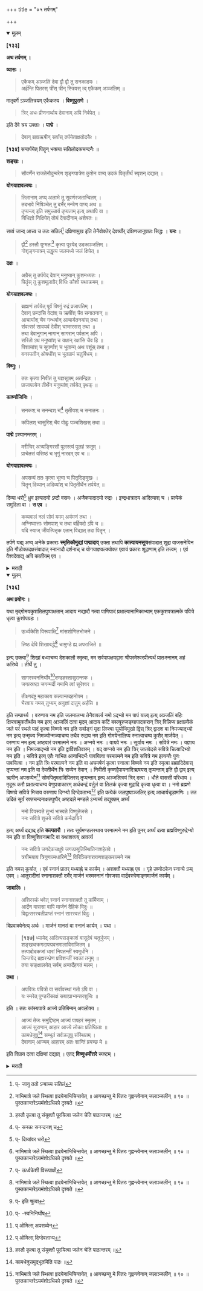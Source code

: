+++
title = "०५ तर्पणम्"

+++

<details open><summary>मूलम्</summary>

**[१३३]**

**अथ तर्पणम् ।**

**व्यासः** ।

> एकैकम् अञ्जलिं देवा द्वौ द्वौ तु सनकादयः ।  
अर्हन्ति पितरस् त्रींस् त्रीन् स्त्रियस् त्व् एकैकम् अञ्जलिम् ॥

मातृवर्गे ऽञ्जलित्रयम् एकैकस्य । **विष्णुपुराणे** ।

> त्रिर् अधः प्रीणनार्थाय देवानाम् अपि निर्वपेत् ।

इति दैवे त्रय उक्ताः । **पाद्मे** ।

> देवान् ब्रह्मऋषीन् सर्वांस् तर्पयेताक्षतोदकैः ।

**[१३४]** सन्तर्पयेत् पितॄन् भक्त्या सतिलोदकचन्दनैः ॥

**शङ्खः** ।

> सौवर्णेन राजतेनौदुम्बरेण शृङ्गपात्रेण कुशेन वाप्य् उदकं पितृतीर्थं स्पृशन् दद्यात् । 

**योगयाज्ञवल्क्यः** ।

> तिलानाम् अप्य् अलाभे तु सुवर्णरजतान्वितम् ।  
तदभावे निषिञ्चेत् तु दर्भैर् मन्त्रेण वाप्य् अथ ॥  
तृप्यन्त्व् इति समुच्चार्य तृप्यताम् इत्य् अथापि वा ।  
विधिज्ञो निक्षिपेत् तोयं देवादीनाम् अशेषतः ॥

सव्यं जान्व् आच्य च ततः सतिलं[^२९] दक्षिणामुख इति तेनैवोक्तेर् देवर्ष्योर् दक्षिणजानुपातः सिद्धः । **यमः** । 

[^२९]:
     प्- जानु ततो ऽन्वाच्य सतिलं

> द्वौ[^१] हस्तौ युग्मतः[^२] कृत्वा पूरयेद् उदकाञ्जलिम् ।  
गोशृङ्गमात्रम् उद्धृत्य जलमध्ये जलं क्षिपेत् ॥ 

[^१]: नाभिमात्रे जले स्थित्वा हृदयेनाभिचिन्तयेत् ॥ आगच्छन्तु मे पितरः गृह्णन्त्वेनान् जलाञ्जलीन् ॥ ९० ॥ पुस्तकान्तरेऽयमंशोऽधिको दृश्यते ॥ 

[^२]: हस्तौ कृत्वा तु संयुक्तौ पूरयित्वा जलेन चेति पाठान्तरम् ॥ 

**दक्षः** ।

> अग्रैस् तु तर्पयेद् देवान् मनुष्यान् कुशमध्यतः ।  
पितॄंस् तु कुशमूलाग्रैर् विधिः कौशो यथाक्रमम् ॥

**योगयाज्ञवल्क्यः** ।

> ब्रह्माणं तर्पयेत् पूर्वं विष्णुं रुद्रं प्रजापतिम् ।  
देवान् छन्दांसि वेदांश् च ऋषींश् चैव सनातनान् ॥  
आचार्यांश् चैव गन्धर्वान् आचार्यतनयांस् तथा ।  
संवत्सरं सावयवं देवीश् चाप्सरसस् तथा ॥  
तथा देवानुगान् नागान् सागरान् पर्वतान् अपि ।  
सरितो ऽथ मनुष्यांश् च यक्षान् रक्षांसि चैव हि ॥  
पिशाचांश् च सुपर्णांश् च भूतान्य् अथ पशूंस् तथा ।  
वनस्पतीन् ओषधींश् च भूतग्रामं चतुर्विधम् ॥

**विष्णुः** ।

> ततः कृत्वा निवीतं तु यज्ञसूत्रम् अतन्द्रितः ।  
प्राजापत्येन तीर्थेन मनुष्यांश् तर्पयेत् पृथक् ॥

**कार्ष्णाजिनिः** ।

> सनकश् च सनन्दश् च[^३०] तृतीयश् च सनातनः ।

[^३०]:
     प्- सनकः सनन्दनश् च 

> कपिलश् चासुरिश् चैव वोढुः पञ्चशिखस् तथा ॥

**पाद्मे** ऽस्यानन्तरम् ।

> मरीचिर् अत्र्यङ्गिरसौ पुलस्त्यं पुलहं क्रतुम् ।  
प्राचेतसं वसिष्ठं च भृगुं नारदम् एव च ॥

**योगयाज्ञवल्क्यः** ।

> अपसव्यं ततः कृत्वा भूत्वा च पितृदिङ्मुखः ।  
पितॄन् दिव्यान् अदिव्यांश् च पितृतीर्थेन तर्पयेत् ॥

दिव्या धरो[^३१] ध्रुव इत्यादयो ऽष्टौ वसवः । अजैकपादादयो रुद्राः । इन्द्रधात्रादय आदित्याश् च । प्रत्येकं समुदिता वा । **स एव** । 

[^३१]:
     प्- दिव्यांवर धरो

> कव्यवालं नलं सोमं यमम् अर्यमणं तथा ।  
अग्निष्वात्ताः सोमपाश् च तथा बर्हिषदो ऽपि च ॥  
यदि स्याज् जीवत्पितृक एतान् विद्यात् तदा पितॄन् ।

तर्पणे यद्य् अप्य् अनेके प्रकाराः **स्मृतिकौमुद्यां पाद्मादाव्** उक्ता तथापि **कात्यायनसूत्र**संवादात् शूद्रा वाजसनेयिन इति गौडोक्तदक्षसंवादात् स्नानादौ दर्शनाच् च योगयाज्ञवल्क्योक्त एवायं प्रकारः शूद्राणाम् इति तत्त्वम् । एवं वैश्वदेवाद्य् अपि कातीयम् एव ।
</details> 

<details><summary>मराठी</summary>

यानन्तर तर्पण साङ्गतो. 

तर्पण करावें त्याविषयी व्यास ह्मणतो की,-"देवाम्स १ । १, सनकादिकाम्स २ । २, व पितराम्स ३ । ३, आणि स्त्रियाम्स १ । १ अञ्जली द्यावा." यावरून मातृवर्गात एके कास ३ । ३ अञ्जली द्यावे असे सिद्ध होते. विष्णुपुराणान्त-" ते सन्तुष्ट होण्याक रितां देवांसही ३ । ३ अञ्जली द्यावे." असें देवाम्स ३ । ३ अञ्जली देण्यास साङ्गितले आहे. पद्मपुराणान्त-" देव, व ब्रह्मऋषि या सर्वाञ्चे साक्षत उदकानेम्, व पितराञ्चं तीळ, चन्दन यांहीं मिश्रउदकानें तर्पण करावें," अमें साङ्गितले आहे. शङ्ख ह्मणतो " सोन्याचे, रुप्याचे, किंवा उमराचे, किंवा शिङ्गाचं पात्र घेऊन, किंवा केवळ दर्भानें पितृतीर्थाने उदक द्यावें." योगयाज्ञवल्क्य ह्मणतो की,-" तीळ न मिळाल्यास सोनेम्, व रुपे यान्नी युक्त उदक ध्यावे. त्याञ्च्याही अभावी केवळ दान्नी, आणि तेही न मिळ तील तर केवळ मन्त्रान्नी तृप्यतु अ० तृप्यतां असें ह्मणून विधिनाने देवऋपि इत्यादिकाम्स तर्पण करावे. " नन्तर डावा गुडघा टेकून दक्षिणाभिमुख होऊन, पितराम्स तर्पण करावेम्, '' असें त्यानेच साङ्गितले आहे. यावरून देव, व ऋपि याम्स उजवा गुडबा टेकून हाताने तर्पण करावे अमें अर्थात् सिद्ध होते. यम ह्मणतो की,-" दोनी हात जोडून ( ओञ्जळ करून ) उदकाने ती ओञ्जळ भरून त्यान्तले पाणी गायीच्या शिङ्गाइतके वर उडवून उद काम्त सोडावेम्. " दक्ष ह्मणतो की,-" देवाम्स दाञ्च्या अग्रान्नी, ऋप्यादिकाम्स त्याञ्च्या म ध्यान्नी, आणि पितराम्स त्याञ्ची मुले व अग्रे यान्नी तर्पण करावं." योगयाज्ञवल्क्य ह्मण तो-" प्रथम ब्रह्मा, नन्तर विष्णु, रुद्र, प्रजापति, देव, छन्द, वेद, ऋषि, आचार्य, गन्धर्व, आचार्याचे तनय, मंवत्सर, त्याचे अवयव ( ह्मणने अयन, ऋतु, मास, पक्ष, दिवम इत्या दि), देवी, अप्सरा, देवानुग ह्मणजे-गन्धर्व, यक्ष, व किन्नरादिक, नाग, सागर, पर्वत, नद्या, मनुष्य, यक्ष, राक्षस, पिशाच, सुपर्ण, भूतम्, पशु, वनस्पति. ओषधी. स्थावरजङ्गमा त्मक चतुर्विध भूतग्राम, ह्मणने-जारन, स्वेदन, अण्डज, उद्भिज जीवाञ्चा समुदाय; याम्स तर्पण करावें," असे साङ्गितले आहे. विष्णु ह्मणतो-“ याप्रमाणे तर्पण झाल्यानन्तर यज्ञो पवीत निवीत करून प्राजापत्यतीर्थाने[^१] निरनिराळे मनुष्यतर्पण करावेम्." काणाजिनि ह्म णतो की,-" सनक, सनन्दन, सनातन, कपिल, आसुरी. वोढु, व पञ्चशिव याम्स तर्पण करावें," यापुढील तर्पण पद्मपुराणाम्त साङ्गितले आहे. 

[^१]:

जमें-" मरीचि, अत्रि, अङ्गिरा, पुलस्त्य, पुलह, क्रतु, प्राचेतस (वाल्मीकि), वसिष्ठ, भृग, व नारद याम्स तर्पण करावेम्. योगयाज्ञवल्क्य ह्मणतो-"असें ऋषितर्पण झाल्यावर अपसव्य करून. दक्षिणाभिमुख हो उन दिव्य ह्मणजे-धर ध्रुव इत्यादि ८ वसु, अजैकपात् इत्यादि ११ रुद्र, इन्द्र धाता इत्या. दि १२ आदित्य ज्याम्स किंवा प्रत्येकास साङ्गितले असतील ते. अदिव्य झणजे वाप. आजा इत्यादिक पितराम्स पितृतीर्थानें तर्पण करावे. या प्रत्येकाचें तर्पण करावेम्. आणखी तोच योगयाज्ञवल्क्य ह्मणतो की...' कन्यवाह (ल), नल, सोम. यम. अर्यमा. अग्निप्वात्त. सोमप, बार्हषद इत्यादि; व पितृगणाम्स तर्पण करावे. जर जीवत्पितृक असेल तर, यांसच पितर जाणून तर्पण करावें." यद्यपि स्मृतिकौमुदीत व पमपुराणादिकाम्त तर्पणाचे अनेक प्रकार साङ्गितले आहेत, तथापि कात्यायनसूत्र संवादास्तव ह्मणने-हा प्रकार त्याशी मिळतो या हेतूस्तव, व शूद्र वाजसनेय, असें गौडान्नी उक्त दक्षवचनसंवादास्तव व स्नानादिकाम्त तोच प्रकार दृष्टीस पडतो, या हेतुस्तव योगयाज्ञवल्क्याने साङ्गितलेला हाच प्रकार शूद्राम्स योग्य आहे. हे यान्तील तत्त्व होय. अशीच वैश्वदेवादिक कर्मेही कातीयानुसार जाणावी. 
</details>

<details open><summary>मूलम्</summary>

**[१३६]**

**अथ प्रयोगः ।**

यथा मृद्गोमयकुशतिलपुष्पाक्षतान् आदाय नद्यादौ गत्वा पाणिपादं प्रक्षाल्यानामिकाभ्याम् एककुशपत्रात्मके पवित्रे धृत्वा कुशोपग्रहः । 

> ऊर्ध्वकेशि विरूपाक्षि[^३२] मांसशोणितभोजने ।

[^३२]:
     प्- ऊर्ध्वकेशी विरूपाक्षी

> तिष्ठ देवि शिखाबद्धे[^१] चामुण्डे ह्य् अपराजिते ॥

[^१]: शिखाबन्धे इत्यपि पाठः ॥

इत्य् उक्त्वा[^३३] शिखां बध्वाचम्य देशकालौ स्मृत्वा, मम सर्वपापक्षयद्वारा श्रीपरमेश्वरप्रीत्यर्थं प्रातःस्नानम् अहं करिष्ये । तीर्थे तु ।

[^३३]:
     प्- इति श्रुत्वा

> सागरस्वननिर्घोष[^३४]दण्डहस्तासुरान्तक ।  
जगत्स्रष्टा जगन्मर्दी नमामि त्वां सुरेश्वर ॥

[^३४]:
     प्- -स्वनिनिर्घोष

> तीक्ष्णदंष्ट्र महाकाय कल्पान्तदहनोपम ।  
भैरवाय नमस् तुभ्यम् अनुज्ञां दातुम् अर्हसि ॥ 

इति सम्प्रार्थ्य । वरुणाय नम इति जलमालभ्य तेनैवावर्त्य नमो ऽद्भ्यो मम पापं यात्व् इत्य् अञ्जलिं बहिः क्षिप्त्वामुकतीर्थाय नम इत्य् अञ्जलिं दत्वा मृदम् आदाय कटिं बस्त्यूरुजङ्घापादकरान् त्रिर् विलिप्य प्रक्षाल्यैकं जले परं स्थले पादं कृत्वा विष्णवे नम इति सर्वाङ्गं मृदा लिप्त्वा सूर्याभिमुखो द्विस् त्रिर् द्वादश वा निमज्याद्भ्यो नम इत्य् उन्मृज्य निमज्योन्मज्याचम्य तथैव रुद्राय नम इति गोमयेनालिप्य स्नात्वाचम्य कुशैर् मार्जयेत् । वरुणाय नम इत्य् अष्टवारं परमात्मने नमः । अग्नये नमः । वायवे नमः । सूर्याय नमः । सवित्रे नमः । यज्ञाय नम इति । निमज्याद्भ्यो नम इति द्वाविंशतिवारम् । यद् वाग्नये नम इति त्रिर् जातवेदसे सवित्रे चित्यादिभ्यो नम इति । सवित्रे इत्य् एतैः नाभित आनाभिदर्भैः पावयित्वा परमात्मने नम इति सवित्रे नम इत्यन्तैः पुनः पावयित्वा । नम इति त्रिः परमात्मने नम इति वा अघमर्षणं कृत्वा स्नात्वा विष्णवे नम इति स्मृत्वा ब्रह्मादिदेवास् तृप्यन्तां नम इति वा देवतीर्थेन त्रिः सव्येन देवान् । निवीती कृष्णद्वैपायनादिऋषयस् तृप्यन्ताम् इति द्वौ द्वाव् इत्य् ऋषीन् अपसव्येन[^३५] सोमपितृमदादिपितरस् तृप्यन्ताम् इत्य् अञ्जलित्रयं त्रिर् दत्वा । धौते वाससी परिधाय । मृदूरू करौ प्रक्षाल्याचम्य वेणुपत्राकारम् अर्धचन्द्रं वर्तुलं वा तिलकं कृत्वा मुद्रादि कृत्वा धृत्वा वा । नमो ब्रह्मणे विष्णवे सवित्रे मित्राय वरुणाय दिग्भ्यो दिग्देवताभ्य[^३६] इति प्रत्येकं जलपुष्पाञ्जलिर् इत्य् आचार्यचूडामणिः । तत उदितं सूर्यं रक्तचन्दनाक्षतपुष्पैर् अष्टदले मण्डले ऽभ्यर्च्य तद्युक्तम् अर्घ्यं 

> नमो विवस्वते तुभ्यं भास्वते विष्णुतेजसे ।  
नमः सवित्रे शुचये सवित्रे कर्मदायिने 

इत्य् अर्घ्यं दद्याद् इति **कल्पतरौ** । ततः सूर्यमण्डलस्थाय परमात्मने नम इति पुनर् अर्घ्यं दत्वा ब्रह्मविष्णुरुद्रेभ्यो नम इति वा विष्णुशिवनामादि वा यथाशक्त्य् आवर्त्य 

> नमः सवित्रे जगदेकचक्षुषे जगत्प्रसूतिस्थितिनाशहेतवे ।  
त्रयीमयाय त्रिगुणात्मधारिणे[^२] विरिञ्चिनारायणशङ्करात्मने नम

[^२]: त्रिगुणात्मकायेति पाठान्तरम् ॥

इति नमस् कुर्यात् । एवं स्नानं प्रातर् मध्याह्ने च कार्यम् । अशक्तौ मध्याह्न एव । गृहे उष्णोदकेन स्नान्ये ऽप्य् एवम् । आतुरादीनां स्नानाशक्तौ दर्भैर् मार्जनं भस्मस्नानं गोरजसा वार्द्रवस्त्रेणाङ्गमार्जनं कार्यम् । 

[^३५]:
     प् ओमित्स् अपसव्येन

[^३६]:
     प् ओमित्स् दिग्देवताभ्य

**जाबालिः** । 

> अशिरस्कं भवेत् स्नानं स्नानाशक्तौ तु कर्मिणाम् ।  
आर्द्रेण वाससा वापि मार्जनं दैहिकं विदुः ॥  
विद्वत्सरस्वतीप्राप्तं स्नानं सारस्वतं विदुः ।

विप्रवाक्येनेत्य् अर्थः । मार्जनं मानसं वा स्नानं कार्यम् । यथा । 

> **[१३७]** ध्यायेद् आदित्यसङ्काशं वासुदेवं चतुर्भुजम् ।  
शङ्खचक्रगदापद्मवनमालाविराजितम् ॥  
तत्पादोदकजां धारां निपतन्तीं स्वमूर्धनि ।  
चिन्तयेद् ब्रह्मरन्ध्रेण प्रविशन्तीं स्वकां तनुम् ॥  
तया सङ्क्षालयेत् सर्वम् अन्तर्देहगतं मलम् ।

**तथा** ।

> अपवित्रः पवित्रो वा सर्वावस्थां गतो ऽपि वा ।  
यः स्मरेत् पुण्डरीकाक्षं सबाह्याभ्यन्तरशुचिः ॥ 

इति । ततः कांस्यपात्रे आज्ये प्रतिबिम्बम् अवलोक्य । 

> आज्यं तेजः समुद्दिष्टम् आज्यं पापहरं स्मृतम् ।  
आज्यं सुराणाम् आहार आज्ये लोकाः प्रतिष्ठिताः ॥  
कामधेनुषु[^३] सम्भूतं सर्वक्रतुषु संस्थितम् ।  
देवानाम् आज्यम् आहारम् अतः शान्तिं प्रयच्छ मे ॥

[^३]: कामधेनुसमुद्भूतमिति पाठः ॥

इति विप्राय दत्वा दक्षिणां दद्यात् । एतद् **विष्णुधर्मोत्तरे** स्पष्टम् । 

</details>

<details><summary>मराठी</summary>

आतां स्नानाचा प्रयोग साङ्गतो. 

तो असा की,-माती, शेण, दर्भ, नीळ, फुलेम्, आणि अक्षता घेऊन, नद्यादिकांवर जा उन, हातपाय धुवून, डाव्या व उजव्या अनामिकेत एकेक दर्भानें पवित्र धारण करून, दीवर बसून,-

> ऊर्ध्वकेशि विरूपाक्षि मांसशोणितभक्षणे ॥  
तिष्ठ देवि शिखाबद्धे चामुण्डे ह्यपराजिते ॥ १ ॥ 

असें ह्मणून शेण्डी बान्धून, आचमन व देशकालादि स्मरण क रून,- "मम सर्वपापक्षयद्वारा श्रीपरमेश्वरप्रीत्यर्थं प्रातः स्नानमहं करिष्ये"। असा सं कल्प करावा. तीर्थावर स्नान कर्तव्य असल्यास--

> सागरस्वननिर्घोष दण्डहस्तासुरान्तक ।  
जगत्स्रष्टा जगन्मर्दी नमामि त्वां सुरेश्वर ॥ १ ॥  
तीक्ष्णदंष्ट्र महाकाय कल्पान्तदहनोपम ॥  
भैरवाय नमस्तुभ्यमनुज्ञां दातुमर्हसि ॥ २ ॥ 

यान्नी प्राथुन,-"वरुणाय नमः" म० उदकस्पर्श करून, वरुणाय नमोऽयो मम पापं यातु ह्मणून उदकां जली बाहेर टाकून, “अमुकतीर्थाय ( येथे तीर्थाचें नाम्व घ्यावें ) नमः" ह्मणने अंजली देऊन, मातीने कम्बर, बस्ती, माण्ड्या, गुडघे, पाय, हात याम्स ३ वेळ लेपवून, धुवून १ उदकाम्त व २ रा स्थलाम्त पाय ठेवून.-"विष्णवे नमः" ह्मणून सर्वाङ्गास माती ला वून, सूर्याभिमुख २।३।१० वेळ बुड्या मारून, “अन्यो नमः" म० आङ्ग घांसून, पुनः बुड्या मारून, आचमन करून, पुन:-"रुद्राय नमः" ह्मणून मातीसारखें शेण लावून, स्नान करून, आचमन करून दर्भानी मार्जन करावे. ते असे की,-" अग्नये नमः" याने ८ वेळ, वरुणाय परमात्मने नमः । अग्नये नमः । वायवे नमः । सूर्याय नमः । सवित्रे नमः । यज्ञाय नमः । यान्नी मार्जन करून, बुडी मारून, "अन्यो नमः" याने २।२ वेळ मार्जन करावेम्. अथवा अग्नये नमः ह्मणून ३ वेळ, "जातवेदसे नमः । सवित्रे नमः। चित्यादिभ्यो नमः । सवित्रे नमः" या मन्त्रान्नी नाभिपर्यम्त दर्भानी पवित्र करून, "परमात्मने नमः" यापासून,-"सवित्रे नमः" पर्यम्त पुनः पावन करून "नमः" याने किंवा "परमात्मने नमः" असें ३ तीन वेळ ह्मणून अघमर्षण करून, स्नान करून, "विष्णवे नमः" असे विष्णूला म्मरून, ब्रह्मादिदेवास्तृप्यतां नमः । यान्नी देवतीर्थाने सव्याने ३ वेळ देवांस, व निवीति करून, कृष्णद्वैपायनादिऋषयस्तृप्यतां नमः । १०२।२ वेळ ऋषींस, आणि अपसव्याने सोमपितृमदादिपितरस्तृप्यतां नमः ह्मणून ३ अञ्जली ३।३ वेळ देऊन, धौतवस्त्रे २ परिधान करून, मृत्तिकेने माण्ड्या हात क्षालन करून, आच मन करून, वेळवाच्या पानासारखा, किंवा अर्धचन्द्राकार, किंवा वर्तुळ तिलक करून, मुद्रा क रून किंवा धारण करून, - "नमो ब्रह्मणे विष्णवे सवित्रे मित्राय वरुणाय दिग्देवताभ्यः" ह्मणून प्रत्येकास उदकयुक्त पुष्पाञ्जलि द्यावा, असे आचार्यचूडामणि ह्मणतो. नन्तर उदय पावलेल्या सूर्यास रक्तचन्दन, अक्षता, व पुष्पादिकान्नी अष्टदल कमलावर पूजन करून, चन्दनाक्षतापुष्पयुक्त अर्घ्य द्यावे. त्याचा मन्त्र - 

> नमो विवस्वते तुभ्यं भास्वते विष्णुतेजसे ॥  
नमः सवित्रे शुचये सवित्रे कर्मदायिने ॥ १ ॥ 

ह्मणून अर्घ्य द्यावें." असे कल्पतरूम्त माङ्गितले आहे. नन्तर "मूर्यमण्डलस्थाय परमात्मने नमः" म० पुनः अर्घ्य देऊन, "ब्रह्मविष्णुरुद्रेभ्यो नमः" किंवा विष्णु व शिव या नांवाञ्ची आवृत्ति करून,- 

> नमः सवित्रे जगदेकचक्षुषे जगत्प्रसूतिस्थितिनाशहेतवे ॥  
त्रयीमयाय त्रिगुणात्मधारिणे विरिञ्चिनारायणशङ्करात्मने नमः ॥ १ ॥ 

ह्मणून नमस्कार करावा. असे सकाळी, दुपारी, व सायङ्काळी स्नान करावे. अशक्ताने एकवेळ दुपारीच करावे. घराम्त उष्णोदक स्नान कर्तव्य असल्यासही असेच करावम्. आतुरादिकांस स्नानाविषयी सामर्थ्य नसल्यास, त्यान्नी दान्नी माजन, किंवा भम्मस्नान. अ. थवा गायीच्या धुळीने किंवा आर्द्रवस्त्राने आङ्ग पुमा जावालि ह्मणतो की, "सन्ध्यादि कर्मकल्स मामर्थ्य नसेल तर त्यान्नी ग्वान्द्यावरून स्नान करावे किंवा ओ ल्या वस्त्राने आङ्ग पुसावे, किंवा मन्त्रस्नान करावम्, किंवा विद्वान् ब्राह्मणाच्या वच.नाने होणारे अमें सारस्वत[^१] स्नान करावं." अथवा मानन किंवा मानसस्नान करावे. 

[^१]: सरस्वती म० वाणी, अर्थात् ब्राह्मणवाणीने होने झणून याला सारस्वत घटलें माहे.

ते करण्याचा प्रकार असा की,-"आपलें अन्तःकरण शुद्ध, व स्वस्थ करून हृदयकमलाम्त सूर्यासारखा प्रकाशमान शङ्ख, चक्र, गदा, पद्म, आणि वनमाला यान्नी सुशोभित अशा चतुर्भुज वासुदेवाचें ध्यान करावे. आणि त्याच्या पायाम्पासून गङ्गोदकाची धारा आपल्या मस्तकावर पडत असून, ती ब्रह्मरन्ध्राने आपल्या देहाम्त प्रवेश करीत आहे अमें ध्यान क रून, त्या उदकधारेनें देहाच्या आन्तला मल धुवून टाकावा." हे नाही झाले तर 

> ध्यायेदादित्यसङ्काशं वासुदेवं चतुर्भुजम् ॥  
शङ्खचक्रगदापद्मवनमालाविराजितम् ॥ १ ॥  
तत्पादोदकजां धारां निपतन्तीं स्वमूर्धनि ।  
चिन्तयेद्ब्रह्मरन्ध्रेण प्रविशन्तीं स्वकां तनुम् ॥ २ ॥  
तया सङ्क्षालयेत्सर्वमन्तर्देहगतं मलम् 

याचा पाठ करावा. तसेम्च 

> अपवित्रः पवित्रो वा सर्वावस्थां गतोऽपि वा ॥  
यः स्मरेत्पुण्डरीकाक्षं स बाह्याभ्यन्तरः शुचिः ॥१॥ 

याम्त साङ्गितल्याप्रमाणे विष्णुध्यान करावम्. नाही तर, याचे पठण तरी करावे. म्हणजे मान समान होते. असे स्नान झाल्यावर कांस्यपात्राम्त तूप घालून त्याम्त आपले प्रतिबिम्ब पाहून, 

> आज्यं तेजःसमुद्दिष्टमाज्यं पापहरं स्मृतम् ॥  
आज्यं सुराणामाहार आज्ये लोकाः प्रतिष्ठिताः ॥ १ ॥  
कामधेनुषु सम्भूतं सर्वक्रतुषु संस्थितम् ॥  
देवानामाज्यमाहारमतः शान्तिं प्रयच्छ मे ॥ २ ॥

यान्नी ते ब्राह्मणास देऊन दक्षिणा द्यावी. हे आज्यदान विष्णुधर्मोत्तराम्त स्पष्ट साङ्गितले आहे. 

इति शूद्रधर्मतत्त्वप्रकाशे शूद्रस्य प्रातःकृत्यं समाप्तम् ॥

</details>